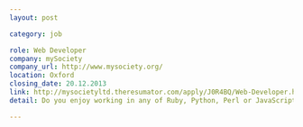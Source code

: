 ```yaml
---
layout: post

category: job

role: Web Developer
company: mySociety
company_url: http://www.mysociety.org/
location: Oxford
closing_date: 20.12.2013
link: http://mysocietyltd.theresumator.com/apply/J0R4BQ/Web-Developer.html
detail: Do you enjoy working in any of Ruby, Python, Perl or JavaScript? Are you looking for smart colleagues, meaningful projects, and fresh technology challenges? Do you want to work from a place that suits you (no commuting)? mySociety may well be that place.

---
```

